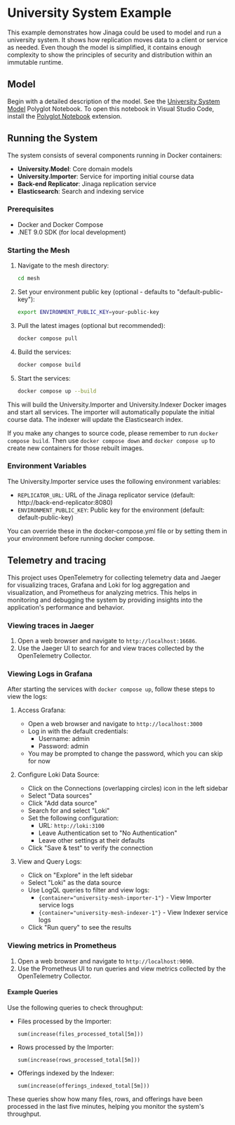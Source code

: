 # University System Example

This example demonstrates how Jinaga could be used to model and run a university system. It shows how replication moves data to a client or service as needed. Even though the model is simplified, it contains enough complexity to show the principles of security and distribution within an immutable runtime.

## Model

Begin with a detailed description of the model. See the [University System Model](./notebooks/UniversityModel.ipynb) Polyglot Notebook. To open this notebook in Visual Studio Code, install the [Polyglot Notebook](https://marketplace.visualstudio.com/items?itemName=ms-dotnettools.dotnet-interactive-vscode) extension.

## Running the System

The system consists of several components running in Docker containers:

- **University.Model**: Core domain models
- **University.Importer**: Service for importing initial course data
- **Back-end Replicator**: Jinaga replication service
- **Elasticsearch**: Search and indexing service

### Prerequisites

- Docker and Docker Compose
- .NET 9.0 SDK (for local development)

### Starting the Mesh

1. Navigate to the mesh directory:
   ```bash
   cd mesh
   ```

2. Set your environment public key (optional - defaults to "default-public-key"):
   ```bash
   export ENVIRONMENT_PUBLIC_KEY=your-public-key
   ```

3. Pull the latest images (optional but recommended):
   ```bash
   docker compose pull
   ```

4. Build the services:
   ```bash
   docker compose build
   ```

5. Start the services:
   ```bash
   docker compose up --build
   ```

This will build the University.Importer and University.Indexer Docker images and start all services. The importer will automatically populate the initial course data. The indexer will update the Elasticsearch index.

If you make any changes to source code, please remember to run `docker compose build`. Then use `docker compose down` and `docker compose up` to create new containers for those rebuilt images.

### Environment Variables

The University.Importer service uses the following environment variables:

- `REPLICATOR_URL`: URL of the Jinaga replicator service (default: http://back-end-replicator:8080)
- `ENVIRONMENT_PUBLIC_KEY`: Public key for the environment (default: default-public-key)

You can override these in the docker-compose.yml file or by setting them in your environment before running docker compose.

## Telemetry and tracing

This project uses OpenTelemetry for collecting telemetry data and Jaeger for visualizing traces, Grafana and Loki for log aggregation and visualization, and Prometheus for analyzing metrics. This helps in monitoring and debugging the system by providing insights into the application's performance and behavior.

### Viewing traces in Jaeger

1. Open a web browser and navigate to `http://localhost:16686`.
2. Use the Jaeger UI to search for and view traces collected by the OpenTelemetry Collector.

### Viewing Logs in Grafana

After starting the services with `docker compose up`, follow these steps to view the logs:

1. Access Grafana:
   - Open a web browser and navigate to `http://localhost:3000`
   - Log in with the default credentials:
     * Username: admin
     * Password: admin
   - You may be prompted to change the password, which you can skip for now

2. Configure Loki Data Source:
   - Click on the Connections (overlapping circles) icon in the left sidebar
   - Select "Data sources"
   - Click "Add data source"
   - Search for and select "Loki"
   - Set the following configuration:
     * URL: `http://loki:3100`
     * Leave Authentication set to "No Authentication"
     * Leave other settings at their defaults
   - Click "Save & test" to verify the connection

3. View and Query Logs:
   - Click on "Explore" in the left sidebar
   - Select "Loki" as the data source
   - Use LogQL queries to filter and view logs:
     * `{container="university-mesh-importer-1"}` - View Importer service logs
     * `{container="university-mesh-indexer-1"}` - View Indexer service logs
   - Click "Run query" to see the results

### Viewing metrics in Prometheus

1. Open a web browser and navigate to `http://localhost:9090`.
2. Use the Prometheus UI to run queries and view metrics collected by the OpenTelemetry Collector.

#### Example Queries

Use the following queries to check throughput:
- Files processed by the Importer:
  ```prometheus
  sum(increase(files_processed_total[5m]))
  ```
- Rows processed by the Importer:
  ```prometheus
  sum(increase(rows_processed_total[5m]))
  ```
- Offerings indexed by the Indexer:
  ```prometheus
  sum(increase(offerings_indexed_total[5m]))
  ```

These queries show how many files, rows, and offerings have been processed in the last five minutes, helping you monitor the system's throughput.
